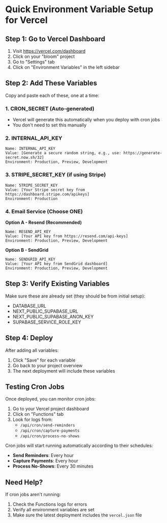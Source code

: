 # Quick Environment Variable Setup for Vercel

## Step 1: Go to Vercel Dashboard
1. Visit https://vercel.com/dashboard
2. Click on your "bloom" project
3. Go to "Settings" tab
4. Click on "Environment Variables" in the left sidebar

## Step 2: Add These Variables

Copy and paste each of these, one at a time:

### 1. CRON_SECRET (Auto-generated)
- Vercel will generate this automatically when you deploy with cron jobs
- You don't need to set this manually

### 2. INTERNAL_API_KEY
```
Name: INTERNAL_API_KEY
Value: [Generate a secure random string, e.g., use: https://generate-secret.now.sh/32]
Environment: Production, Preview, Development
```

### 3. STRIPE_SECRET_KEY (if using Stripe)
```
Name: STRIPE_SECRET_KEY
Value: [Your Stripe secret key from https://dashboard.stripe.com/apikeys]
Environment: Production
```

### 4. Email Service (Choose ONE)

**Option A - Resend (Recommended)**
```
Name: RESEND_API_KEY
Value: [Your API key from https://resend.com/api-keys]
Environment: Production, Preview, Development
```

**Option B - SendGrid**
```
Name: SENDGRID_API_KEY
Value: [Your API key from SendGrid dashboard]
Environment: Production, Preview, Development
```

## Step 3: Verify Existing Variables

Make sure these are already set (they should be from initial setup):
- DATABASE_URL
- NEXT_PUBLIC_SUPABASE_URL
- NEXT_PUBLIC_SUPABASE_ANON_KEY
- SUPABASE_SERVICE_ROLE_KEY

## Step 4: Deploy

After adding all variables:
1. Click "Save" for each variable
2. Go back to your project overview
3. The next deployment will include these variables

## Testing Cron Jobs

Once deployed, you can monitor cron jobs:
1. Go to your Vercel project dashboard
2. Click on "Functions" tab
3. Look for logs from:
   - `/api/cron/send-reminders`
   - `/api/cron/capture-payments`
   - `/api/cron/process-no-shows`

Cron jobs will start running automatically according to their schedules:
- **Send Reminders**: Every hour
- **Capture Payments**: Every hour  
- **Process No-Shows**: Every 30 minutes

## Need Help?

If cron jobs aren't running:
1. Check the Functions logs for errors
2. Verify all environment variables are set
3. Make sure the latest deployment includes the `vercel.json` file